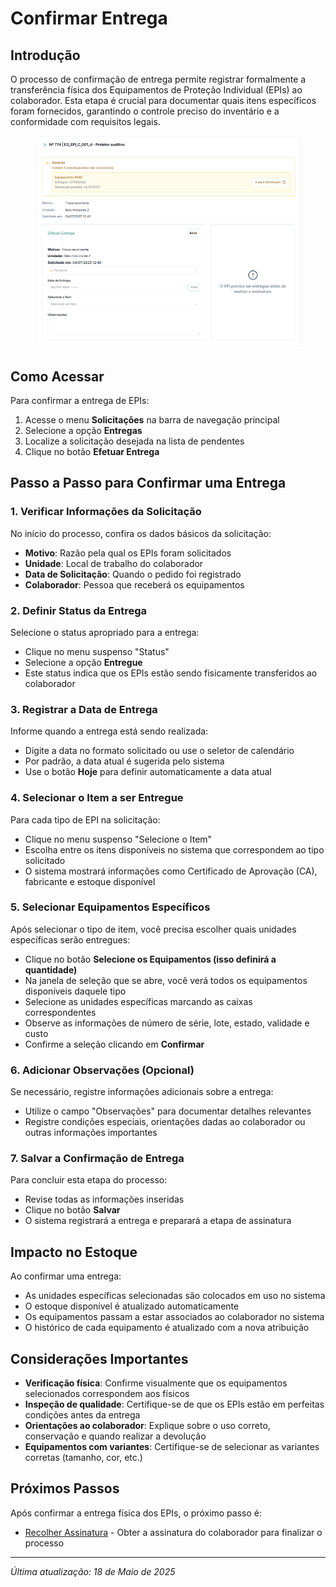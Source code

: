 # Confirmar Entrega

## Introdução

O processo de confirmação de entrega permite registrar formalmente a transferência física dos Equipamentos de Proteção Individual (EPIs) ao colaborador. Esta etapa é crucial para documentar quais itens específicos foram fornecidos, garantindo o controle preciso do inventário e a conformidade com requisitos legais.

<figure><img src="../../.gitbook/assets/image (51).png" alt=""><figcaption></figcaption></figure>

## Como Acessar

Para confirmar a entrega de EPIs:

1. Acesse o menu **Solicitações** na barra de navegação principal
2. Selecione a opção **Entregas**
3. Localize a solicitação desejada na lista de pendentes
4. Clique no botão **Efetuar Entrega**

## Passo a Passo para Confirmar uma Entrega

### 1. Verificar Informações da Solicitação

No início do processo, confira os dados básicos da solicitação:

* **Motivo**: Razão pela qual os EPIs foram solicitados
* **Unidade**: Local de trabalho do colaborador
* **Data de Solicitação**: Quando o pedido foi registrado
* **Colaborador**: Pessoa que receberá os equipamentos

### 2. Definir Status da Entrega

Selecione o status apropriado para a entrega:

* Clique no menu suspenso "Status"
* Selecione a opção **Entregue**
* Este status indica que os EPIs estão sendo fisicamente transferidos ao colaborador

### 3. Registrar a Data de Entrega

Informe quando a entrega está sendo realizada:

* Digite a data no formato solicitado ou use o seletor de calendário
* Por padrão, a data atual é sugerida pelo sistema
* Use o botão **Hoje** para definir automaticamente a data atual

### 4. Selecionar o Item a ser Entregue

Para cada tipo de EPI na solicitação:

* Clique no menu suspenso "Selecione o Item"
* Escolha entre os itens disponíveis no sistema que correspondem ao tipo solicitado
* O sistema mostrará informações como Certificado de Aprovação (CA), fabricante e estoque disponível

### 5. Selecionar Equipamentos Específicos

Após selecionar o tipo de item, você precisa escolher quais unidades específicas serão entregues:

* Clique no botão **Selecione os Equipamentos (isso definirá a quantidade)**
* Na janela de seleção que se abre, você verá todos os equipamentos disponíveis daquele tipo
* Selecione as unidades específicas marcando as caixas correspondentes
* Observe as informações de número de série, lote, estado, validade e custo
* Confirme a seleção clicando em **Confirmar**

### 6. Adicionar Observações (Opcional)

Se necessário, registre informações adicionais sobre a entrega:

* Utilize o campo "Observações" para documentar detalhes relevantes
* Registre condições especiais, orientações dadas ao colaborador ou outras informações importantes

### 7. Salvar a Confirmação de Entrega

Para concluir esta etapa do processo:

* Revise todas as informações inseridas
* Clique no botão **Salvar**
* O sistema registrará a entrega e preparará a etapa de assinatura

## Impacto no Estoque

Ao confirmar uma entrega:

* As unidades específicas selecionadas são colocados em uso no sistema
* O estoque disponível é atualizado automaticamente
* Os equipamentos passam a estar associados ao colaborador no sistema
* O histórico de cada equipamento é atualizado com a nova atribuição

## Considerações Importantes

* **Verificação física**: Confirme visualmente que os equipamentos selecionados correspondem aos físicos
* **Inspeção de qualidade**: Certifique-se de que os EPIs estão em perfeitas condições antes da entrega
* **Orientações ao colaborador**: Explique sobre o uso correto, conservação e quando realizar a devolução
* **Equipamentos com variantes**: Certifique-se de selecionar as variantes corretas (tamanho, cor, etc.)

## Próximos Passos

Após confirmar a entrega física dos EPIs, o próximo passo é:

* [Recolher Assinatura](../assinatura/) - Obter a assinatura do colaborador para finalizar o processo

***

_Última atualização: 18 de Maio de 2025_
